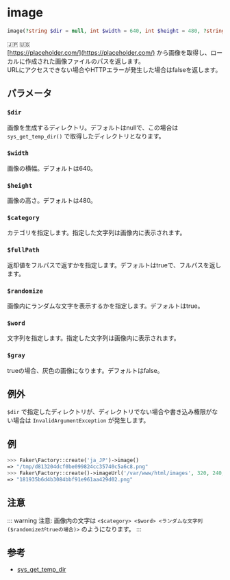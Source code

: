 # image
```php
image(?string $dir = null, int $width = 640, int $height = 480, ?string $category = null, bool $fullPath = true, bool $randomize = true, ?string $word = null, bool $gray = false) :?string|bool
```
:jp: :us:  
[https://placeholder.com/](https://placeholder.com/) から画像を取得し、ローカルに作成された画像ファイルのパスを返します。  
URLにアクセスできない場合やHTTPエラーが発生した場合はfalseを返します。

## パラメータ
### `$dir`
画像を生成するディレクトリ。デフォルトはnullで、この場合は `sys_get_temp_dir()` で取得したディレクトリとなります。

### `$width`
画像の横幅。デフォルトは640。

### `$height`
画像の高さ。デフォルトは480。

### `$category`
カテゴリを指定します。指定した文字列は画像内に表示されます。

### `$fullPath`
返却値をフルパスで返すかを指定します。デフォルトはtrueで、フルパスを返します。

### `$randomize`
画像内にランダムな文字を表示するかを指定します。デフォルトはtrue。

### `$word`
文字列を指定します。指定した文字列は画像内に表示されます。

### `$gray`
trueの場合、灰色の画像になります。デフォルトはfalse。

## 例外
`$dir` で指定したディレクトリが、ディレクトリでない場合や書き込み権限がない場合は `InvalidArgumentException` が発生します。

## 例
```php
>>> Faker\Factory::create('ja_JP')->image()
=> "/tmp/d813204dcf0be099824cc35740c5a6c8.png"
>>> Faker\Factory::create()->imageUrl('/var/www/html/images', 320, 240, 'category', false, false, 'word', true)
=> "181935b6d4b3084bbf91e961aa429d02.png"
```

## 注意
::: warning 注意:
画像内の文字は `<$category> <$word> <ランダムな文字列($randomizeがtrueの場合)>` のようになります。
:::

## 参考
* [sys_get_temp_dir](https://www.php.net/manual/ja/function.sys-get-temp-dir.php)